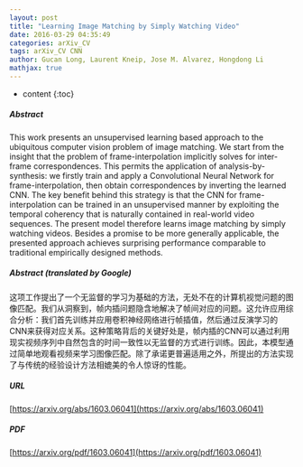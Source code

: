```yaml
---
layout: post
title: "Learning Image Matching by Simply Watching Video"
date: 2016-03-29 04:35:49
categories: arXiv_CV
tags: arXiv_CV CNN
author: Gucan Long, Laurent Kneip, Jose M. Alvarez, Hongdong Li
mathjax: true
---
```


* content
{:toc}

##### Abstract
This work presents an unsupervised learning based approach to the ubiquitous computer vision problem of image matching. We start from the insight that the problem of frame-interpolation implicitly solves for inter-frame correspondences. This permits the application of analysis-by-synthesis: we firstly train and apply a Convolutional Neural Network for frame-interpolation, then obtain correspondences by inverting the learned CNN. The key benefit behind this strategy is that the CNN for frame-interpolation can be trained in an unsupervised manner by exploiting the temporal coherency that is naturally contained in real-world video sequences. The present model therefore learns image matching by simply watching videos. Besides a promise to be more generally applicable, the presented approach achieves surprising performance comparable to traditional empirically designed methods.

##### Abstract (translated by Google)
这项工作提出了一个无监督的学习为基础的方法，无处不在的计算机视觉问题的图像匹配。我们从洞察到，帧内插问题隐含地解决了帧间对应的问题。这允许应用综合分析：我们首先训练并应用卷积神经网络进行帧插值，然后通过反演学习的CNN来获得对应关系。这种策略背后的关键好处是，帧内插的CNN可以通过利用现实视频序列中自然包含的时间一致性以无监督的方式进行训练。因此，本模型通过简单地观看视频来学习图像匹配。除了承诺更普遍适用之外，所提出的方法实现了与传统的经验设计方法相媲美的令人惊讶的性能。

##### URL
[https://arxiv.org/abs/1603.06041](https://arxiv.org/abs/1603.06041)

##### PDF
[https://arxiv.org/pdf/1603.06041](https://arxiv.org/pdf/1603.06041)

